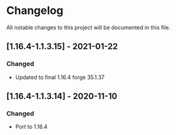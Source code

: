 # Changelog
All notable changes to this project will be documented in this file.

## [1.16.4-1.1.3.15] - 2021-01-22
### Changed
 - Updated to final 1.16.4 forge 35.1.37

## [1.16.4-1.1.3.14] - 2020-11-10
### Changed
 - Port to 1.16.4